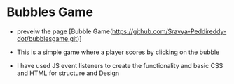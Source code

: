 # Bubbles Game
* preveiw the page [Bubble Game(https://github.com/Sravya-Peddireddy-dot/bubblesgame.git)]


* This is a simple game where a player scores by clicking on the bubble
* I have used JS event listeners to create the functionality and basic CSS and HTML for structure and Design

